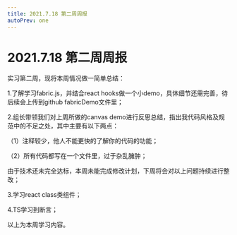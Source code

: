 ```yaml
---
title: 2021.7.18 第二周周报
autoPrev: one
---
```


2021.7.18 第二周周报
===

实习第二周，现将本周情况做一简单总结：

1.了解学习fabric.js，并结合react hooks做一个小demo，具体细节还需完善，待后续会上传到github fabricDemo文件里；

2.组长带领我们对上周所做的canvas demo进行反思总结，指出我代码风格及规范中的不足之处，其中主要有以下两点：

（1）注释较少，他人不能更快的了解你的代码的功能；

（2）所有代码都写在一个文件里，过于杂乱臃肿；

由于技术还未完全达标，本周未能完成修改计划，下周将会对以上问题持续进行整改；

3.学习react class类组件；

4.TS学习到断言；

以上为本周学习内容。